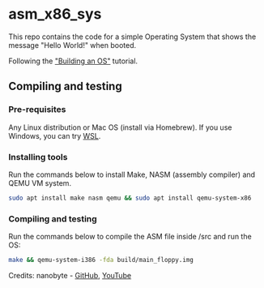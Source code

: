 # asm_x86_sys

This repo contains the code for a simple Operating System that shows the message "Hello World!" when booted.

Following the ["Building an OS"](https://www.youtube.com/watch?v=9t-SPC7Tczc&list=PLFjM7v6KGMpiH2G-kT781ByCNC_0pKpPN) tutorial.

## Compiling and testing

### Pre-requisites
Any Linux distribution or Mac OS (install via Homebrew). If you use Windows, you can try [WSL](https://learn.microsoft.com/en-us/windows/wsl/install).

### Installing tools
Run the commands below to install Make, NASM (assembly compiler) and QEMU VM system.
```sh
sudo apt install make nasm qemu && sudo apt install qemu-system-x86
```

### Compiling and testing
Run the commands below to compile the ASM file inside /src and run the OS:
```sh
make && qemu-system-i386 -fda build/main_floppy.img
```

Credits: nanobyte - [GitHub](https://github.com/nanobyte-dev), [YouTube](https://www.youtube.com/@nanobyte-dev)
